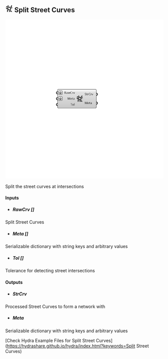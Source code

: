 ## ![](../../images/icons/Split_Street_Curves.png) Split Street Curves

![](../../images/components/Split_Street_Curves.png)

Split the street curves at intersections

#### Inputs
* ##### RawCrv []
Split Street Curves
* ##### Meta []
Serializable dictionary with string keys and arbitrary values
* ##### Tol []
Tolerance for detecting street intersections

#### Outputs
* ##### StrCrv
Processed Street Curves to form a network with
* ##### Meta
Serializable dictionary with string keys and arbitrary values


[Check Hydra Example Files for Split Street Curves](https://hydrashare.github.io/hydra/index.html?keywords=Split Street Curves)